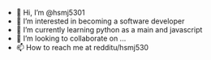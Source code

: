 - 👋 Hi, I’m @hsmj5301
- 👀 I’m interested in becoming a software developer
- 🌱 I’m currently learning python as a main and javascript
- 💞️ I’m looking to collaborate on ...
- 📫 How to reach me at redditu/hsmj530
